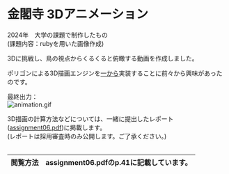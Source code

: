 # 金閣寺 3Dアニメーション

2024年　大学の課題で制作したもの<br>
(課題内容：rubyを用いた画像作成)

3Dに挑戦し、鳥の視点からくるくると俯瞰する動画を作成しました。

ポリゴンによる3D描画エンジンを<ins>一から</ins>実装することに前々から興味があったのです。

最終出力：<br>
![animation.gif](https://raw.githubusercontent.com/zakky-daily/3d-kinkakuji-temple/refs/heads/main/animation.gif)

3D描画の計算方法などについては、一緒に提出したレポート([assignment06.pdf](https://github.com/zakky-daily/3d-kinkakuji-temple/blob/main/assignment06.pdf))に掲載します。<br>
(レポートは採用審査時のみ公開します。ご了承ください。)<br><br>

|閲覧方法　assignment06.pdfのp.41に記載しています。|
|:-|
